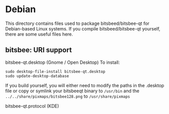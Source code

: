 
Debian
====================
This directory contains files used to package bitsbeed/bitsbee-qt
for Debian-based Linux systems. If you compile bitsbeed/bitsbee-qt yourself, there are some useful files here.

## bitsbee: URI support ##


bitsbee-qt.desktop  (Gnome / Open Desktop)
To install:

	sudo desktop-file-install bitsbee-qt.desktop
	sudo update-desktop-database

If you build yourself, you will either need to modify the paths in
the .desktop file or copy or symlink your bitsbeeqt binary to `/usr/bin`
and the `../../share/pixmaps/bitsbee128.png` to `/usr/share/pixmaps`

bitsbee-qt.protocol (KDE)

